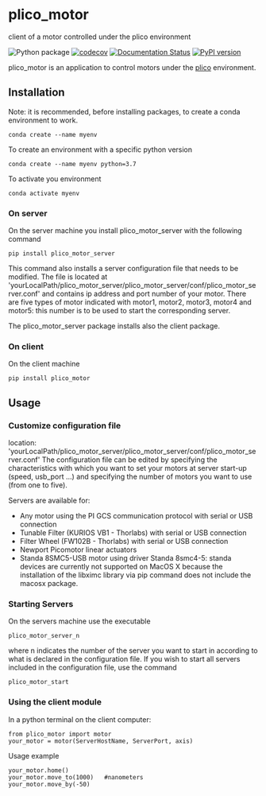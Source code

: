 # plico_motor
client of a motor controlled under the plico environment 


 ![Python package](https://github.com/ArcetriAdaptiveOptics/plico_motor/workflows/Python%20package/badge.svg)
 [![codecov](https://codecov.io/gh/ArcetriAdaptiveOptics/plico_motor/branch/main/graph/badge.svg?token=ApWOrs49uw)](https://codecov.io/gh/ArcetriAdaptiveOptics/plico_motor)
 [![Documentation Status](https://readthedocs.org/projects/plico_motor/badge/?version=latest)](https://plico_motor.readthedocs.io/en/latest/?badge=latest)
 [![PyPI version](https://badge.fury.io/py/plico-motor.svg)](https://badge.fury.io/py/plico-motor)


plico_motor is an application to control motors under the [plico][plico] environment.

[plico]: https://github.com/ArcetriAdaptiveOptics/plico


## Installation ##
Note: it is recommended, before installing packages, to create a conda environment to work.

```
conda create --name myenv
```

To create an environment with a specific python version

```
conda create --name myenv python=3.7
```

To activate you environment

```
conda activate myenv
```

### On server
On the server machine you install plico_motor_server with the following command

```
pip install plico_motor_server
```

This command also installs a server configuration file that needs to be modified. The file is located at 'yourLocalPath/plico_motor_server/plico_motor_server/conf/plico_motor_server.conf' and contains ip address 
and port number of your motor. There are five types of motor indicated with motor1, motor2, motor3, motor4 and motor5: this number is 
to be used to start the corresponding server.

The plico_motor_server package installs also the client package.

### On client
On the client machine

```
pip install plico_motor
```

## Usage

### Customize configuration file
location: 'yourLocalPath/plico_motor_server/plico_motor_server/conf/plico_motor_server.conf'
The configuration file can be edited by specifying the characteristics with which you want to set your motors at server start-up (speed, usb_port ...) and specifying the number of motors you want to use (from one to five).

Servers are available for:
- Any motor using the PI GCS communication protocol with serial or USB connection
- Tunable Filter (KURIOS VB1 - Thorlabs) with serial or USB connection
- Filter Wheel (FW102B - Thorlabs) with serial or USB connection
- Newport Picomotor linear actuators
- Standa 8SMC5-USB motor using driver Standa 8smc4-5: standa devices are currently not supported on MacOS X because the installation of the libximc library via pip command does not include the macosx package.


### Starting Servers
On the servers machine use the executable
```
plico_motor_server_n
```
where n indicates the number of the server you want to start in according to what is declared in the configuration file.
If you wish to start all servers included in the configuration file, use the command
```
plico_motor_start
```

### Using the client module 
In a python terminal on the client computer:

```
from plico_motor import motor
your_motor = motor(ServerHostName, ServerPort, axis)
```

Usage example
```
your_motor.home()
your_motor.move_to(1000)   #nanometers
your_motor.move_by(-50)
```
